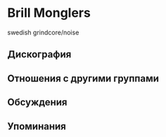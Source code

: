 # Brill Monglers

swedish grindcore/noise

## Дискография


## Отношения с другими группами


## Обсуждения


## Упоминания

